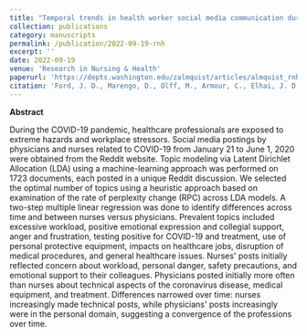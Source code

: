 ```yaml
---
title: "Temporal trends in health worker social media communication during the COVID‐19 pandemic"
collection: publications
category: manuscripts
permalink: /publication/2022-09-19-rnh
excerpt: ''
date: 2022-09-19
venue: 'Research in Nursing & Health'
paperurl: 'https://depts.washington.edu/zalmquist/articles/almquist_rnh.pdf'
citation: 'Ford, J. D., Marengo, D., Olff, M., Armour, C., Elhai, J. D., Almquist, Z., & Spiro, E. S. (2022). <a href="https://onlinelibrary.wiley.com/doi/full/10.1002/nur.22266">Temporal trends in health worker social media communication during the COVID‐19 pandemic</a>. <i>Research in nursing & health</i>, 45(6), 636-651.'
---
```





**Abstract**

During the COVID-19 pandemic, healthcare professionals are exposed to extreme hazards and workplace stressors. Social media postings by physicians and nurses related to COVID-19 from January 21 to June 1, 2020 were obtained from the Reddit website. Topic modeling via Latent Dirichlet Allocation (LDA) using a machine-learning approach was performed on 1723 documents, each posted in a unique Reddit discussion. We selected the optimal number of topics using a heuristic approach based on examination of the rate of perplexity change (RPC) across LDA models. A two-step multiple linear regression was done to identify differences across time and between nurses versus physicians. Prevalent topics included excessive workload, positive emotional expression and collegial support, anger and frustration, testing positive for COVID-19 and treatment, use of personal protective equipment, impacts on healthcare jobs, disruption of medical procedures, and general healthcare issues. Nurses' posts initially reflected concern about workload, personal danger, safety precautions, and emotional support to their colleagues. Physicians posted initially more often than nurses about technical aspects of the coronavirus disease, medical equipment, and treatment. Differences narrowed over time: nurses increasingly made technical posts, while physicians' posts increasingly were in the personal domain, suggesting a convergence of the professions over time.
